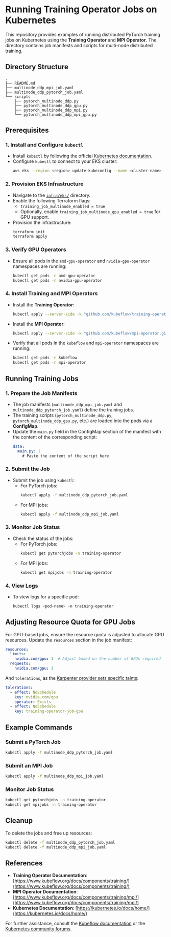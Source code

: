 # Running Training Operator Jobs on Kubernetes

This repository provides examples of running distributed PyTorch training jobs on Kubernetes using the **Training Operator** and **MPI Operator**. The directory contains job manifests and scripts for multi-node distributed training.

## Directory Structure

```
.
├── README.md
├── multinode_ddp_mpi_job.yaml
├── multinode_ddp_pytorch_job.yaml
└── scripts
    ├── pytorch_multinode_ddp.py
    ├── pytorch_multinode_ddp_gpu.py
    ├── pytorch_multinode_ddp_mpi.py
    └── pytorch_multinode_ddp_mpi_gpu.py
```

## Prerequisites

### 1. **Install and Configure `kubectl`**
- Install `kubectl` by following the official [Kubernetes documentation](https://kubernetes.io/docs/tasks/tools/install-kubectl/).
- Configure `kubectl` to connect to your EKS cluster:
  ```bash
  aws eks --region <region> update-kubeconfig --name <cluster-name>
  ```

### 2. **Provision EKS Infrastructure**
- Navigate to the [`infra/eks/`](../../infra/eks/) directory.
- Enable the following Terraform flags:
  - `training_job_multinode_enabled = true`
  - Optionally, enable `training_job_multinode_gpu_enabled = true` for GPU support.
- Provision the infrastructure:
  ```bash
  terraform init
  terraform apply
  ```

### 3. **Verify GPU Operators**
- Ensure all pods in the `amd-gpu-operator` and `nvidia-gpu-operator` namespaces are running:
  ```bash
  kubectl get pods -n amd-gpu-operator
  kubectl get pods -n nvidia-gpu-operator
  ```

### 4. **Install Training and MPI Operators**
- Install the **Training Operator**:
  ```bash
  kubectl apply --server-side -k "github.com/kubeflow/training-operator.git/manifests/overlays/standalone?ref=v1.8.1"
  ```
- Install the **MPI Operator**:
  ```bash
  kubectl apply --server-side -k "github.com/kubeflow/mpi-operator.git/manifests/overlays/standalone?ref=v0.6.0"
  ```
- Verify that all pods in the `kubeflow` and `mpi-operator` namespaces are running:
  ```bash
  kubectl get pods -n kubeflow
  kubectl get pods -n mpi-operator
  ```

## Running Training Jobs

### 1. **Prepare the Job Manifests**
- The job manifests (`multinode_ddp_mpi_job.yaml` and `multinode_ddp_pytorch_job.yaml`) define the training jobs.
- The training scripts (`pytorch_multinode_ddp.py`, `pytorch_multinode_ddp_gpu.py`, etc.) are loaded into the pods via a **ConfigMap**.
- Update the `main.py` field in the ConfigMap section of the manifest with the content of the corresponding script:
  ```yaml
  data:
    main.py: |
      # Paste the content of the script here
  ```

### 2. **Submit the Job**
- Submit the job using `kubectl`:
  - For PyTorch jobs:
    ```bash
    kubectl apply -f multinode_ddp_pytorch_job.yaml
    ```
  - For MPI jobs:
    ```bash
    kubectl apply -f multinode_ddp_mpi_job.yaml
    ```

### 3. **Monitor Job Status**
- Check the status of the jobs:
  - For PyTorch jobs:
    ```bash
    kubectl get pytorchjobs -n training-operator
    ```
  - For MPI jobs:
    ```bash
    kubectl get mpijobs -n training-operator
    ```

### 4. **View Logs**
- To view logs for a specific pod:
  ```bash
  kubectl logs <pod-name> -n training-operator
  ```

## Adjusting Resource Quota for GPU Jobs

For GPU-based jobs, ensure the resource quota is adjusted to allocate GPU resources. Update the `resources` section in the job manifest:
```yaml
resources:
  limits:
    nvidia.com/gpu: 1  # Adjust based on the number of GPUs required
  requests:
    nvidia.com/gpu: 1
```
And `tolerations`, as the [Karpenter provider sets specific taints](../../infra/eks/nodepools.tf):
```yaml
tolerations:
  - effect: NoSchedule
    key: nvidia.com/gpu
    operator: Exists
  - effect: NoSchedule
    key: training-operator-job-gpu
```

## Example Commands

### Submit a PyTorch Job

```bash
kubectl apply -f multinode_ddp_pytorch_job.yaml
```

### Submit an MPI Job
```bash
kubectl apply -f multinode_ddp_mpi_job.yaml
```

### Monitor Job Status
```bash
kubectl get pytorchjobs -n training-operator
kubectl get mpijobs -n training-operator
```

## Cleanup

To delete the jobs and free up resources:
```bash
kubectl delete -f multinode_ddp_pytorch_job.yaml
kubectl delete -f multinode_ddp_mpi_job.yaml
```

## References

- **Training Operator Documentation**: [https://www.kubeflow.org/docs/components/training/](https://www.kubeflow.org/docs/components/training/)
- **MPI Operator Documentation**: [https://www.kubeflow.org/docs/components/training/mpi/](https://www.kubeflow.org/docs/components/training/mpi/)
- **Kubernetes Documentation**: [https://kubernetes.io/docs/home/](https://kubernetes.io/docs/home/)

For further assistance, consult the [Kubeflow documentation](https://www.kubeflow.org/docs/) or the [Kubernetes community forums](https://discuss.kubernetes.io/).